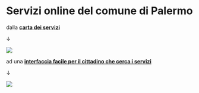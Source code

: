 # Servizi online del comune di Palermo

dalla [**carta dei servizi**](https://www.comune.palermo.it/amministrazione_trasparente.php?sel=16&asel=72) 

↓

![](https://raw.githubusercontent.com/cirospat/servizi-comunepalermo/gh-pages/img/amministrazione-trasparente.png)

ad una [**interfaccia facile per il cittadino che cerca i servizi**](https://cirospat.github.io/servizi-comunepalermo)

↓

![](https://raw.githubusercontent.com/cirospat/servizi-comunepalermo/gh-pages/img/interfaccia-servizi-comunali.png)
